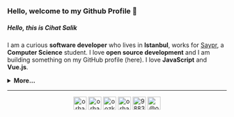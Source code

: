 <h3> Hello, welcome to my Github Profile 👋 </h3>
<h5>Hello, this is <b>Cihat Salik</b></h5>

I am a curious <b>software developer</b> who lives in <b>Istanbul</b>, works for <a href="https://saypr.com/" target="_blank">Saypr</a>, a <b>Computer Science</b> student. I love <b>open source development</b> and I am building something on my GitHub profile (here). I love <b>JavaScript</b> and <b>Vue.js</b>.
<details>
  <summary><b>More...</b></summary>
  <br/>
  <div>
<a href="#" >
  <img align="center" src="https://github-readme-stats.anuraghazra1.vercel.app/api?username=cihat&show_icons=true&count_private=true&include_all_commits=true&theme=dark" alt="Cihat's github stats" />
</a>

<a href="#">
  <img align="center" src="https://github-readme-stats.anuraghazra1.vercel.app/api/top-langs/?username=cihat&count_private=true&layout=compact&theme=dark" />
</a>

</div>
<a  href="#">
    <img src="https://komarev.com/ghpvc/?username=cihat">
</a>
<a  href ="https://www.codewars.com/users/cihatdev"> <img align="right" src="https://www.codewars.com/users/cihatdev/badges/micro"><a/>
</details>

<hr/>
<p align="center">  
<a href="https://codepen.io/cihatsalik02" target="blank"><img align="center" src="https://cdn.jsdelivr.net/npm/simple-icons@3.0.1/icons/codepen.svg" alt="orhando" height="30" width="30" /></a>  
<a href="https://dev.to/cihatsalik02" target="blank"><img align="center" src="https://cdn.jsdelivr.net/npm/simple-icons@3.0.1/icons/dev-dot-to.svg" alt="orhanozkercin" height="30" width="30" /></a>  
<a href="https://twitter.com/chtslk" target="blank"><img align="center" src="https://cdn.jsdelivr.net/npm/simple-icons@3.0.1/icons/twitter.svg" alt="oozkercin" height="30" width="30" /></a>  
<a href="https://www.linkedin.com/in/cihatsalik/" target="blank"><img align="center" src="https://cdn.jsdelivr.net/npm/simple-icons@3.0.1/icons/linkedin.svg" alt="orhanozkercin" height="30" width="30" /></a>  
<a href="https://stackoverflow.com/users/12350369/cihat-salik" target="blank"><img align="center" src="https://cdn.jsdelivr.net/npm/simple-icons@3.0.1/icons/stackoverflow.svg" alt="9883034" height="30" width="30" /></a>  
<a href="https://cihatdev.medium.com/" target="blank"><img align="center" src="https://cdn.jsdelivr.net/npm/simple-icons@3.0.1/icons/medium.svg" alt="@orhanozkercin" height="30" width="30" /></a>  
</p>
